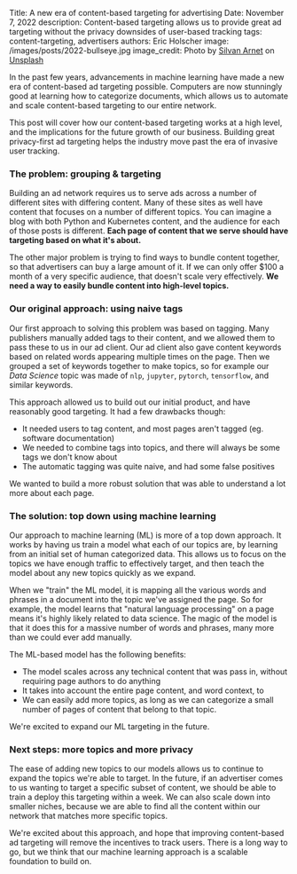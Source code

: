 Title: A new era of content-based targeting for advertising
Date: November 7, 2022
description: Content-based targeting allows us to provide great ad targeting without the privacy downsides of user-based tracking
tags: content-targeting, advertisers
authors: Eric Holscher 
image: /images/posts/2022-bullseye.jpg
image_credit: <span>Photo by <a href="https://unsplash.com/@silvanarnet?utm_source=unsplash&utm_medium=referral&utm_content=creditCopyText">Silvan Arnet</a> on <a href="https://unsplash.com/s/photos/bullseye?utm_source=unsplash&utm_medium=referral&utm_content=creditCopyText">Unsplash</a></span>

In the past few years,
advancements in machine learning have made a new era of content-based ad targeting possible.
Computers are now stunningly good at learning how to categorize documents,
which allows us to automate and scale content-based targeting to our entire network.

This post will cover how our content-based targeting works at a high level,
and the implications for the future growth of our business.
Building great privacy-first ad targeting helps the industry move past the era of invasive user tracking.

### The problem: grouping & targeting

Building an ad network requires us to serve ads across a number of different sites with differing content.
Many of these sites as well have content that focuses on a number of different topics.
You can imagine a blog with both Python and Kubernetes content,
and the audience for each of those posts is different.
**Each page of content that we serve should have targeting based on what it's about.**

The other major problem is trying to find ways to bundle content together,
so that advertisers can buy a large amount of it.
If we can only offer $100 a month of a very specific audience,
that doesn't scale very effectively.
**We need a way to easily bundle content into high-level topics.**

### Our original approach: using naive tags

Our first approach to solving this problem was based on tagging.
Many publishers manually added tags to their content,
and we allowed them to pass these to us in our ad client.
Our ad client also gave content keywords based on related words appearing multiple times on the page.
Then we grouped a set of keywords together to make topics,
so for example our *Data Science* topic was made of `nlp`, `jupyter`, `pytorch`, `tensorflow`, and similar keywords.

This approach allowed us to build out our initial product,
and have reasonably good targeting.
It had a few drawbacks though:

* It needed users to tag content, and most pages aren't tagged (eg. software documentation)
* We needed to combine tags into topics, and there will always be some tags we don't know about
* The automatic tagging was quite naive, and had some false positives

We wanted to build a more robust solution that was able to understand a lot more about each page.

### The solution: top down using machine learning

Our approach to machine learning (ML) is more of a top down approach.
It works by having us train a model what each of our topics are,
by learning from an initial set of human categorized data.
This allows us to focus on the topics we have enough traffic to effectively target,
and then teach the model about any new topics quickly as we expand.

When we "train" the ML model,
it is mapping all the various words and phrases in a document into the topic we've assigned the page.
So for example,
the model learns that "natural language processing" on a page means it's highly likely related to data science.
The magic of the model is that it does this for a massive number of words and phrases,
many more than we could ever add manually.

The ML-based model has the following benefits:

* The model scales across any technical content that was pass in, without requiring page authors to do anything
* It takes into account the entire page content, and word context, to 
* We can easily add more topics, as long as we can categorize a small number of pages of content that belong to that topic.

We're excited to expand our ML targeting in the future.

### Next steps: more topics and more privacy

The ease of adding new topics to our models allows us to continue to expand the topics we're able to target.
In the future,
if an advertiser comes to us wanting to target a specific subset of content,
we should be able to train a deploy this targeting within a week.
We can also scale down into smaller niches,
because we are able to find all the content within our network that matches more specific topics.

We're excited about this approach,
and hope that improving content-based ad targeting will remove the incentives to track users.
There is a long way to go,
but we think that our machine learning approach is a scalable foundation to build on.
